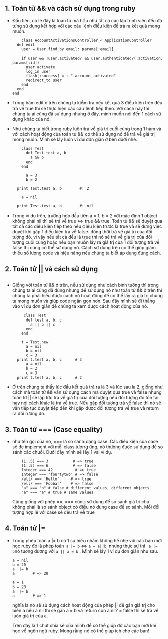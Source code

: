 ## 1. Toán tử && và cách sử dụng trong ruby

*  Đầu tiên, có lẽ đây là toán tử mà hầu như tất cả các lập trình viên đều đã từng sử dụng kết hợp với các câu lệnh điều kiện để trả ra kết quả mong muốn.


    ```
        class AccountActivationsController < ApplicationController
      def edit
        user = User.find_by email: params[:email]

        if user && !user.activated? && user.authenticated?(:activation, params[:id])
          user.activate
          log_in user
          flash[:success] = t ".account_activated"
          redirect_to user
        end
      end
    end
    ```

* Trong hàm edit ở trên chúng ta kiểm tra nếu kết quả 3 điều kiện trên đều trả về true thì sẽ thực hiện các câu lệnh tiếp theo. Với cách này thì chúng ta ai cũng đã sử dụng nhưng ở đây, mình muốn nói đến 1 cách sử dụng khác của nó.

* Như chúng ta biết trong ruby luôn trả về giá trị cuối cùng trong 1 hàm và với cách hoạt động của toán tử && có thể sử dụng nó để trả về giá trị mong muốn. Mình sẽ lấy luôn ví dụ đơn giản ở bên dưới nhé.

    ```
        class Test 
          def Test.test a, b
            a && b
          end
        end

          a = 3
          b = 2

      print Test.test a, b        #: 2

        a = nil

      print Test.test a, b        #: nil
    ```
    
*  Trong ví dụ trên, trường hợp đầu tiên a = 1,  b = 2 với mặc định 1 object không phải nil thì sẽ trả về true <=> true && true. Toán tử && sẽ duyệt qua tất cả các  điều kiện tiếp theo nếu điều kiện trước là true và sẽ dừng việc duyệt khi gặp 1 điều kiện trả về false. đồng thời trả về giá trị của đối tượng đó. vì vậy nếu tất cả đều là true thì nó sẽ trả về giá trị của đối tượng cuối cùng hoặc nếu bạn muốn lấy ra giá trị của 1 đối tượng trả về false thì cũng có thể sử dụng nó. Cách sử dụng trên có thể giúp giảm thiểu số lượng code và hiệu năng nếu chúng ta biết áp dụng đúng cách.

## 2. Toán tử || và cách sử dụng
##   
* Giống với toán tử && ở trên, nếu sử dụng như cách bình tường thì trong chúng ta ai cũng đã dùng nhưng để sử dụng nó như toán tử && ở trên thì chúng ta phải hiểu được cách nó hoạt động để có thể lấy ra giá trị chúng ta mong muốn và giúp code ngắn gọn hơn. Sau đây mình sẽ đi thẳng vào ví dụ đơn giản để chúng ta xem được cách hoạt động của nó.

    ```
         class Test 
          def test a, b, c
            a || b || c
          end
        end

        t = Test.new
          a = nil
          b = nil
          c = 3
      print t.test a, b, c      # 3
          a = nil
          b = 2
          c = 3
      print t.test a, b, c      # 2
    ```

*    Ở trên chúng ta thấy lúc đầu kết quả trả ra là 3 và lúc sau là 2, giống như cách mà toán tử && vẫn sử dụng cách mà duyệt qua true và false nhưng toán tử || sẽ lập tức trả về giá trị của đối tượng nếu đối tượng đó tồn tại hay nói cách khác là trả về true. Nếu gặp đối tượng trả về false thì nó sẽ vẫn tiếp tục duyệt tiếp đến khi gặp được đối tượng trả về true và return ra đối rượng đó. 

## 3. Toán tử === (Case equality)

*  như tên gọi của nó, === là so sánh dạng case. Các điều kiện của case sẽ đc implement với mỗi class tương ứng, nó thường được sử dụng để so sánh các chuỗi. Dưới đây mình sẽ lấy 1 vài ví dụ.

    ```
        (1..5) === 3           # => true
        (1..5) === 6           # => false
        Integer === 42          # => true
        Integer === 'fourtytwo' # => false
        /ell/ === 'Hello'     # => true
        /ell/ === 'Foobar'    # => false
        "a" === "b" # false # different values, different objects
        "a" === "a" # true # same values
    ```
    
      
     Cũng giống với phép ==, === cũng sử dụng để so sánh giá trị chứ không phải là so sánh object có điều nó dùng case để so sánh. Mỗi đối tượng hợp lệ với case sẽ đều trả về true
 
##  4. Toán tử |= 

* Trong phép toán a |= b có 1 sự hiểu nhầm không hề nhẹ với các bạn mới học ruby đó là phép toán` a |= b` <=> `a = a||b`, nhưng thực sự thì ` a |= b`nó tương đương với  `a || a = b` .
 Mình sẽ lấy 1 ví dụ đơn giản như sau.

     ```
    a = nil
    b = 20
    a ||= b
    a        # => 20
    ```

     ```
    a = 1
    b = 20
    a ||= b
    a        # => 1
    ```
    nghĩa là nó sẽ sử dụng cách hoạt động của phép || để gán giá trị cho biến a nếu a nil thì sẽ gán a = b và return còn a.nil? = false thì sẽ trả về luôn giá trị của a. 


    Trên đây là 1 chút chia sẻ của mình để có thể giúp đỡ các bạn mới khi học về ngôn ngữ ruby. Mong rằng nó có thể giúp ích cho các bạn!